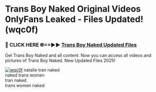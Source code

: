 # Trans Boy Naked Original Videos 0nlyFans Leaked - Files Updated! (wqc0f)

<h3>🔴 CLICK HERE 🌐==►► <a href="https://tinyurl.com/yckcrads" rel="nofollow">Trans Boy Naked Updated Files</a></h3>

Get Trans Boy Naked and all content. Now you can access all videos and pictures of Trans Boy Naked. New Updated Files 2025!

[![wqc0f](https://i.imgur.com/hpKpOFt.gif)](https://tinyurl.com/yckcrads)
natalie tran naked<br>
naked trans women<br>
tran naked<br>
trans women naked